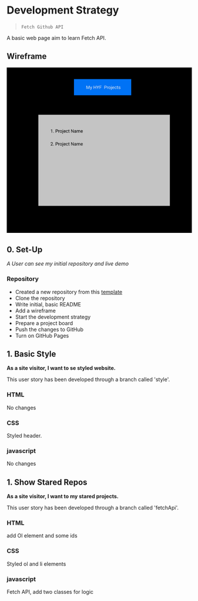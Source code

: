 # Development Strategy

> `Fetch Github API`

A basic web page aim to learn Fetch API.

## Wireframe

![wireframe](./fetcAPI.png)

## 0. Set-Up

_A User can see my initial repository and live demo_

### Repository

- Created a new repository from this [template](https://github.com/HackYourFutureBelgium/starter-basic-import-export)
- Clone the repository
- Write initial, basic README
- Add a wireframe
- Start the development strategy
- Prepare a project board
- Push the changes to GitHub
- Turn on GitHub Pages

## 1. Basic Style

**As a site visitor, I want to se styled website.**

This user story has been developed through a branch called 'style'.

### HTML

No changes

### CSS

Styled header.

### javascript

No changes

## 1. Show Stared Repos

**As a site visitor, I want to my stared projects.**

This user story has been developed through a branch called 'fetchApi'.

### HTML

add Ol element and some ids

### CSS

Styled ol and li elements

### javascript

Fetch API, add two classes for logic
